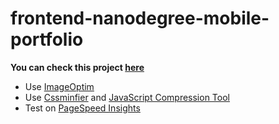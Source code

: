 frontend-nanodegree-mobile-portfolio
===

**You can check this project [here](https://project42da.github.io/frontend-nanodegree-mobile-portfolio/)**

- Use [ImageOptim](http://imageoptim.com/)
- Use [Cssminfier](https://cssminifier.com/) and [JavaScript Compression Tool](https://jscompress.com/)
- Test on [PageSpeed Insights](https://developers.google.com/speed/pagespeed/insights/)
